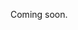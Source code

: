 Coming soon.
<!-- ```
backend
- python run-data-backend.py
```


Environment:
- Vue 3.6.3
- d3v5
- python 3.6 -->
